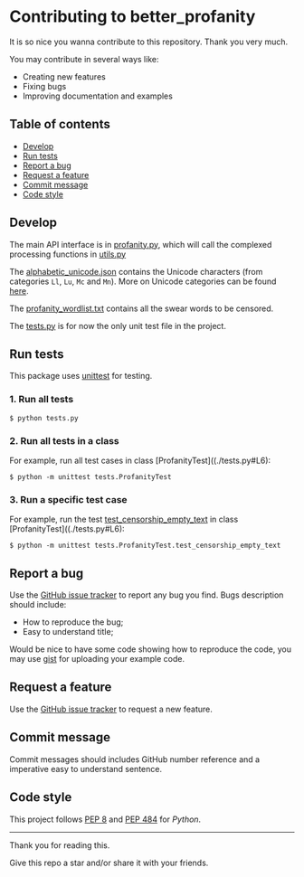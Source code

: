 # Contributing to better_profanity

It is so nice you wanna contribute to this repository. Thank you very much.

You may contribute in several ways like:

* Creating new features
* Fixing bugs
* Improving documentation and examples

## Table of contents
* [Develop](#develop)
* [Run tests](#run-tests)
* [Report a bug](#report-a-bug)
* [Request a feature](#request-a-feature)
* [Commit message](#commit-message)
* [Code style](#code-style)


## Develop

The main API interface is in [profanity.py](./better_profanity/profanity.py), which will call
the complexed processing functions in [utils.py](./better_profanity/utils.py)

The [alphabetic_unicode.json](./better_profanity/alphabetic_unicode.json) contains the Unicode characters (from categories `Ll`, `Lu`, `Mc` and `Mn`). More on Unicode categories can be found [here][unicode category link].

[unicode category link]: https://en.wikipedia.org/wiki/Template:General_Category_(Unicode)

The [profanity_wordlist.txt](./better_profanity/profanity_wordlist.txt) contains all the swear words to be censored.

The [tests.py](./tests.py) is for now the only unit test file in the project.

## Run tests

This package uses [unittest](https://docs.python.org/3/library/unittest.html) for testing.

### 1. Run all tests
```
$ python tests.py
```

### 2. Run all tests in a class
For example, run all test cases in class [ProfanityTest]((./tests.py#L6):
```
$ python -m unittest tests.ProfanityTest
```

### 3. Run a specific test case
For example, run the test [test_censorship_empty_text](./tests.py#L53) in class [ProfanityTest]((./tests.py#L6):
```
$ python -m unittest tests.ProfanityTest.test_censorship_empty_text
```

## Report a bug

Use the [GitHub issue tracker](https://github.com/snguyenthanh/better_profanity/issues) to report any bug you find.
Bugs description should include:

* How to reproduce the bug;
* Easy to understand title;

Would be nice to have some code showing how to reproduce the code, you may use [gist](https://gist.github.com) for uploading your example code.

## Request a feature

Use the [GitHub issue tracker](https://github.com/snguyenthanh/better_profanity/issues) to request a new feature.

## Commit message

Commit messages should includes GitHub number reference and a imperative easy to understand sentence.

## Code style

This project follows [PEP 8](https://www.python.org/dev/peps/pep-0008/) and [PEP 484](https://www.python.org/dev/peps/pep-0484/) for *Python*.

---

Thank you for reading this.

Give this repo a star and/or share it with your friends.
